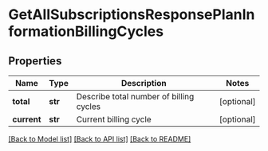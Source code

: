 # GetAllSubscriptionsResponsePlanInformationBillingCycles

## Properties
Name | Type | Description | Notes
------------ | ------------- | ------------- | -------------
**total** | **str** | Describe total number of billing cycles  | [optional] 
**current** | **str** | Current billing cycle  | [optional] 

[[Back to Model list]](../README.md#documentation-for-models) [[Back to API list]](../README.md#documentation-for-api-endpoints) [[Back to README]](../README.md)


